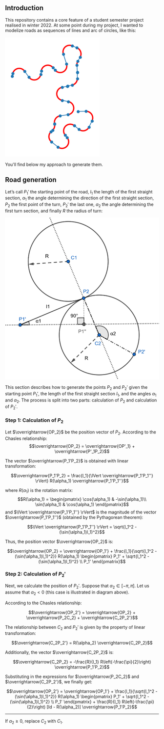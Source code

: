 

## Introduction

This repository contains a core feature of a student semester project realised in winter 2022. At some point during my project, I wanted to modelize roads as sequences of lines and arc of circles, like this:

![image](output_example.png)

 You'll find below my approach to generate them.



## Road generation


Let’s call $P_1′$ the starting point of the road, $l_1$ the length of the first straight section, $α_1$ the angle
determining the direction of the first straight section, $P_2$ the first point of the turn, $P_2′$ the last one,
$α_2$ the angle determining the first turn section, and finally $R$ the radius of turn:

![diagram](geogebra_diagram.png)




This section describes how to generate the points $P_2$ and $P_2'$ given the starting point $P_1'$, the length of the first straight section $l_1$, and the angles $\alpha_1$ and $\alpha_2$. The process is split into two parts: calculation of $P_2$ and calculation of $P_2'$.

### Step 1: Calculation of $P_2$

Let $\overrightarrow{OP_2}$ be the position vector of $P_2$. According to the Chasles relationship:
$$\overrightarrow{OP_2} = \overrightarrow{OP'_1} + \overrightarrow{P'_1P_2}$$

The vector $\overrightarrow{P_1'P_2}$ is obtained with linear transformation:

$$\overrightarrow{P_1'P_2} = \frac{l_1}{\lVert \overrightarrow{P_1'P_1''} \rVert} R(\alpha_1) \overrightarrow{P_1'P_1''}$$

where $R(\alpha_1)$ is the rotation matrix:
$$R(\alpha_1) = \begin{pmatrix} 
  \cos(\alpha_1) & -\sin(\alpha_1)\\ 
  \sin(\alpha_1) & \cos(\alpha_1)
  \end{pmatrix}$$
and $\lVert \overrightarrow{P_1'P_1''} \rVert$ is the magnitude of the vector $\overrightarrow{P_1'P_1''}$ (obtained by the Pythagorean theorem):

$$\lVert \overrightarrow{P_1'P_1''} \rVert = \sqrt{l_1^2 - (\sin(\alpha_1)l_1)^2}$$

Thus, the position vector $\overrightarrow{OP_2}$ is:

$$\overrightarrow{OP_2} = \overrightarrow{OP_1'} + \frac{l_1}{\sqrt{l_1^2 - (\sin(\alpha_1)l_1)^2}} R(\alpha_1)
\begin{pmatrix}
P_1' + \sqrt{l_1^2 - (\sin(\alpha_1)l_1)^2} \\
P_1'
\end{pmatrix}$$

### Step 2: Calculation of $P_2'$

Next, we calculate the position of $P_2'$. Suppose that $\alpha_2 \in [-\pi, \pi]$. Let us assume that $\alpha_2 < 0$ (this case is illustrated in diagram above).

According to the Chasles relationship: 

$$\overrightarrow{OP_2'} = \overrightarrow{OP_2} + \overrightarrow{P_2C_2} + \overrightarrow{C_2P_2'}$$

The relationship between $C_2$ and $P_2'$ is given by the property of linear transformation:

$$\overrightarrow{C_2P_2'} = R(\alpha_2) \overrightarrow{C_2P_2}$$


Additionally, the vector $\overrightarrow{C_2P_2}$ is:

$$\overrightarrow{C_2P_2} = -\frac{R}{l_1} R\left(-\frac{\pi}{2}\right) \overrightarrow{P_1'P_2}$$


Substituting in the expressions for $\overrightarrow{P_2C_2}$ and $\overrightarrow{C_2P_2'}$, we finally get:

$$\overrightarrow{OP_2'} = \overrightarrow{OP_1'} + \frac{l_1}{\sqrt{l_1^2 - (\sin(\alpha_1)l_1)^2}} R(\alpha_1)
\begin{pmatrix}
P_1' + \sqrt{l_1^2 - (\sin(\alpha_1)l_1)^2} \\
P_1'
\end{pmatrix} + \frac{R}{l_1} R\left(-\frac{\pi}{2}\right) [Id - R(\alpha_2)] \overrightarrow{P_1'P_2}$$
___
If $\alpha_2 \geq 0$, replace $C_2$ with $C_1$.




